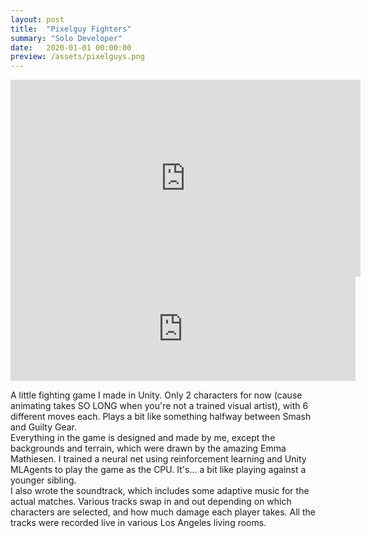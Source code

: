 ```yaml
---
layout: post
title:  "Pixelguy Fighters"
summary: "Solo Developer"
date:   2020-01-01 00:00:00
preview: /assets/pixelguys.png
---
```


 <iframe width="560" height="315" src="https://www.youtube.com/embed/3nWqwQzekx8?si=vIiPiznAb9CvsLZK" title="YouTube video player" frameborder="0" allow="accelerometer; autoplay; clipboard-write; encrypted-media; gyroscope; picture-in-picture; web-share" referrerpolicy="strict-origin-when-cross-origin" allowfullscreen></iframe>

<iframe frameborder="0" src="https://itch.io/embed/2115687" width="552" height="167"><a href="https://tstrich.itch.io/pixelguy-fighters">Pixelguy Fighters by tstrich</a></iframe>

A little fighting game I made in Unity. Only 2 characters for now (cause animating takes SO LONG when you're not a trained visual artist), with 6 different moves each. Plays a bit like something halfway between Smash and Guilty Gear.<br>
Everything in the game is designed and made by me, except the backgrounds and terrain, which were drawn by the amazing Emma Mathiesen.
I trained a neural net using reinforcement learning and Unity MLAgents to play the game as the CPU. It's... a bit like playing against a younger sibling. <br>
I also wrote the soundtrack, which includes some adaptive music for the actual matches. Various tracks swap in and out depending on which characters are selected, and how much damage each player takes. All the tracks were recorded live in various Los Angeles living rooms.
